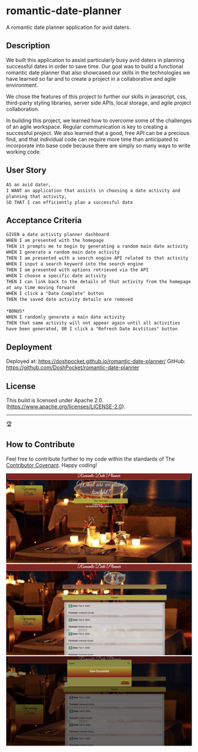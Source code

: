 # romantic-date-planner
 A romantic date planner application for avid daters.

## Description

We built this application to assist particularly busy avid daters in planning successful dates in order to save time. Our goal was to build a functional romantic date planner that also showcased our skills in the technologies we have learned so far and to create a project in a collaborative and agile environment. 

We chose the features of this project to further our skills in javascript, css, third-party styling libraries, server side APIs, local storage, and agile project collaboration.

In building this project, we learned how to overcome some of the challenges of an agile workspace. Regular communication is key to creating a successful project. We also learned that a good, free API can be a precious find, and that individual code can require more time than anticipated to incorporate into base code because there are simply so many ways to write working code. 

## User Story

```
AS an avid dater,
I WANT an application that assists in choosing a date activity and planning that activity,
SO THAT I can efficiently plan a successful date
```

## Acceptance Criteria

```
GIVEN a date activity planner dashboard
WHEN I am presented with the homepage
THEN it prompts me to begin by generating a random main date activity
WHEN I generate a random main date activity
THEN I am presented with a search engine API related to that activity
WHEN I input a search keyword into the search engine
THEN I am presented with options retrieved via the API
WHEN I choose a specific date activity
THEN I can link back to the details of that activity from the homepage at any time moving forward
WHEN I click a "Date Complete" button
THEN the saved date activity details are removed

*BONUS*
WHEN I randomly generate a main date activity
THEN that same activity will not appear again until all activities have been generated, OR I click a "Refresh Date Acvtities" button
```

## Deployment

Deployed at: https://doshpocket.github.io/romantic-date-planner/
GitHub: https://github.com/DoshPocket/romantic-date-planner

## License
This build is licensed under Apache 2.0. (https://www.apache.org/licenses/LICENSE-2.0).

---
🏆 
## How to Contribute
Feel free to contribute further to my code within the standards of The [Contributor Covenant](https://www.contributor-covenant.org/). Happy coding!

![Romantic Date Planner Homepage](./assets/images/mainpage.png)
![Romantic Date Planner Homepage](./assets/images/dropdown.png)
![Romantic Date Planner Homepage](./assets/images/modal.png)
